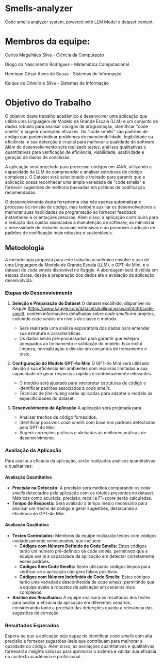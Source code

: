 # Smells-analyzer
Code smells analyzer system, powered with LLM Model e dataset context.

# Membros da equipe:

Carlos Magalhães Silva - Ciência da Computação

Diogo do Nascimento Rodrigues - Matemática Computacional

Henrique César Alves de Souza - Sistemas de Informação

Kaique de Oliveira e Silva - Sistemas de Informação

# Objetivo do Trabalho

O objetivo deste trabalho acadêmico é desenvolver uma aplicação que utilize uma Linguagem de Modelo de Grande Escala (LLM) e um conjunto de dados robusto para analisar códigos de programação, identificar "code smells" e sugerir correções eficazes. Os "code smells" são padrões de código que podem indicar problemas de manutenibilidade, legibilidade ou eficiência, e sua detecção é crucial para melhorar a qualidade do software. Além do desenvolvimento será realizado testes, análises qualitativas e quantitativas para verificação de eficiência, viabilidade, usabilidade e geração de dados de conclusão.

A aplicação será projetada para processar códigos em JAVA, utilizando a capacidade da LLM de compreender e analisar estruturas de código complexas. O Dataset será  selecionado e treinado para garantir que a aplicação possa reconhecer uma ampla variedade de "code smells" e fornecer sugestões de melhoria baseadas em práticas de codificação recomendadas.

O desenvolvimento desta ferramenta visa não apenas automatizar o processo de revisão de código, mas também auxiliar os desenvolvedores a melhorar suas habilidades de programação ao fornecer feedback instantâneo e orientações precisas. Além disso, a aplicação contribuirá para a redução dos custos associados à manutenção de software, ao minimizar a necessidade de revisões manuais extensivas e ao promover a adoção de padrões de codificação mais robustos e sustentáveis.

## Metodologia

A metodologia proposta para este trabalho acadêmico envolve o uso de uma Linguagem de Modelo de Grande Escala (LLM), o GPT-4o Mini, e o dataset de *code smells* disponível no Kaggle. A abordagem será dividida em etapas claras, desde a preparação dos dados até a avaliação da aplicação desenvolvida.

### **Etapas do Desenvolvimento**

1. **Seleção e Preparação do Dataset**
   O dataset escolhido, disponível no Kaggle (https://www.kaggle.com/datasets/kolliparajaswanth030/code-smell), contém informações detalhadas sobre *code smells* em projetos, incluindo  *code smells* em níveis de classe e método.
   - Será realizada uma análise exploratória dos dados para entender sua estrutura e características.
   - Os dados serão pré-processados para garantir que estejam adequados ao treinamento e validação do modelo. Isso inclui limpeza, normalização e divisão em conjuntos de treinamento e teste.

2. **Configuração do Modelo GPT-4o Mini**
   O GPT-4o Mini será utilizado devido à sua eficiência em ambientes com recursos limitados e sua capacidade de gerar respostas rápidas e contextualmente relevantes.
   - O modelo será ajustado para interpretar estruturas de código e identificar padrões associados a *code smells*.
   - Técnicas de *fine-tuning* serão aplicadas para adaptar o modelo às especificidades do dataset.

3. **Desenvolvimento da Aplicação**
   A aplicação será projetada para:
   - Analisar trechos de código fornecidos.
   - Identificar possíveis *code smells* com base nos padrões detectados pelo GPT-4o Mini.
   - Sugerir correções práticas e alinhadas às melhores práticas de desenvolvimento.

### **Avaliação da Aplicação**

Para avaliar a eficácia da aplicação, serão realizadas análises quantitativas e qualitativas:

#### **Avaliação Quantitativa**
- **Precisão na Detecção:**
  A precisão será medida comparando os *code smells* detectados pela aplicação com os rótulos presentes no dataset. Métricas como acurácia, precisão, recall e F1-score serão calculadas.
- **Tempo de Resposta:**
  Será avaliado o tempo médio necessário para analisar um trecho de código e gerar sugestões, destacando a eficiência do GPT-4o Mini.

#### **Avaliação Qualitativa**
- **Testes Controlados:**
  Membros da equipe realizarão testes com códigos cuidadosamente selecionados, que incluem:
  - **Códigos com Número Definido de Code Smells:**
    Estes códigos terão um número pré-definido de *code smells*, permitindo que a equipe avalie a capacidade da aplicação em detectar corretamente esses padrões.
  - **Códigos Sem Code Smells:**
    Serão utilizados códigos limpos para verificar se a aplicação não gera falsos positivos.
  - **Códigos com Número Indefinido de Code Smells:**
    Estes códigos terão uma variedade desconhecida de *code smells*, permitindo que a equipe avalie a robustez da aplicação em cenários mais complexos.
- **Análise dos Resultados:**
  A equipe analisará os resultados dos testes para avaliar a eficácia da aplicação em diferentes cenários, considerando tanto a precisão das detecções quanto a relevância das sugestões de correção.

### **Resultados Esperados**
Espera-se que a aplicação seja capaz de identificar *code smells* com alta precisão e fornecer sugestões úteis que contribuam para melhorar a qualidade do código. Além disso, as avaliações quantitativas e qualitativas fornecerão insights valiosos para aprimorar o sistema e validar sua eficácia no contexto acadêmico e profissional.
